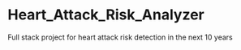 # Heart_Attack_Risk_Analyzer
Full stack project for heart attack risk detection in the next 10 years

